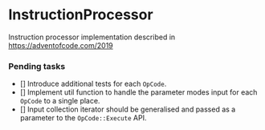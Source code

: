 # InstructionProcessor
Instruction processor implementation described in https://adventofcode.com/2019

### Pending tasks
 - [] Introduce additional tests for each `OpCode`.
 - [] Implement util function to handle the parameter modes input for each `OpCode` to a single place.
 - [] Input collection iterator should be generalised and passed as a parameter to the `OpCode::Execute` API.
